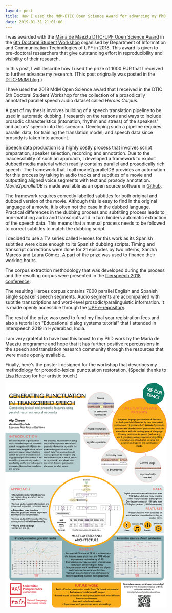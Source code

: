 ```yaml
---
layout: post
title: How I used the MdM-DTIC Open Science Award for advancing my PhD research
date: 2019-01-31 21:01:00
---
```

I was awarded with the <a href="https://www.upf.edu/web/etic_doctoral_workshop/maria-de-maeztu" target="https://www.upf.edu/web/etic_doctoral_workshop/maria-de-maeztu">María de Maeztu DTIC-UPF Open Science Award</a> in the <a href="https://www.upf.edu/web/media/enoticies/-/asset_publisher/wdGAWZ7EMj53/content/id/170996266/maximized#.XD2lU1xKjcs" target="https://www.upf.edu/web/media/enoticies/-/asset_publisher/wdGAWZ7EMj53/content/id/170996266/maximized#.XD2lU1xKjcs">6th Doctoral Student Workshop</a> organised by Department of Information and Communication Technologies of UPF in 2018. This award is given to pre-doctoral researchers that give outstanding effort in reproducibility and visibility of their research. 

In this post, I will describe how I used the prize of 1000 EUR that I received to further advance my research. (This post originally was posted in the <a href="https://www.upf.edu/web/mdm-dtic/blog/-/blogs/open-science-award-to-alp-oktem-the-heroes-corpus-dataset?_33_redirect=https%3A%2F%2Fwww.upf.edu%2Fweb%2Fmdm-dtic%2Fblog%3Fp_p_id%3D33%26p_p_lifecycle%3D0%26p_p_state%3Dnormal%26p_p_mode%3Dview%26p_p_col_id%3Dcolumn-1%26p_p_col_count%3D1#.XFIlD8_0kWo" target="https://www.upf.edu/web/mdm-dtic/blog/-/blogs/open-science-award-to-alp-oktem-the-heroes-corpus-dataset?_33_redirect=https%3A%2F%2Fwww.upf.edu%2Fweb%2Fmdm-dtic%2Fblog%3Fp_p_id%3D33%26p_p_lifecycle%3D0%26p_p_state%3Dnormal%26p_p_mode%3Dview%26p_p_col_id%3Dcolumn-1%26p_p_col_count%3D1#.XFIlD8_0kWo">DTIC-MdM blog</a>.)

I have used the 2018 MdM Open Science award that I received in the DTIC 6th Doctoral Student Workshop for the collection of a prosodically annotated parallel speech audio dataset called *Heroes Corpus*.

A part of my thesis involves building of a speech translation pipeline to be used in automatic dubbing. I research on the reasons and ways to include prosodic characteristics (intonation, rhythm and stress) of the speakers' and actors' speech into this scenario. Developing such a pipeline requires parallel data, for training the translation model; and speech data since prosody is taken into account.

Speech data production is a highly costly process that involves script preparation, speaker selection, recording and annotation. Due to the inaccessibility of such an approach, I developed a framework to exploit dubbed media material which readily contains parallel and prosodically rich speech. The framework that I call movie2parallelDB provides an automation for this process by taking in audio tracks and subtitles of a movie and outputting aligned voice segments with text and prosody annotation. *Movie2parallelDB* is made available as an open source software in <a href="http://github.com/alpoktem/movie2parallelDB" target="http://github.com/alpoktem/movie2parallelDB">Github</a>.

The framework requires correctly labelled subtitles for both original and dubbed version of the movie. Although this is easy to find in the original language of a movie, it is often not the case in the dubbed language. Practical differences in the dubbing process and subtitling process leads to non-matching audio and transcripts and in turn hinders automatic extraction of the speech data. This means that a manual process needs to be followed to correct subtitles to match the dubbing script.

I decided to use a TV series called Heroes for this work as its Spanish subtitles were close enough to its Spanish dubbing scripts. Timing and transcript corrections were done for 21 episodes by two interns, Sandra Marcos and Laura Gómez. A part of the prize was used to finance their working hours.

The corpus extraction methodology that was developed during the process and the resulting corpus were presented in the [Iberspeech 2018 conference](/publications/2018-11-21-iberspeech1).

The resulting Heroes corpus contains 7000 parallel English and Spanish single speaker speech segments. Audio segments are accompanied with subtitle transcriptions and word-level prosodic/paralinguistic information. It is made openly accessible through the <a href="http://hdl.handle.net/10230/35572" target="http://hdl.handle.net/10230/35572">UPF e-repository</a>.

The rest of the prize was used to fund my final year registration fees and also a tutorial on "Educational dialog systems tutorial" that I attended in Interspeech 2019 in Hyderabad, India.

I am very grateful to have had this boost to my PhD work by the Maria de Maeztu programme and hope that it has further positive repercussions in the speech and translation research community through the resources that were made openly available. 

Finally, here's the poster I designed for the workshop that describes my methodology for prosodic-lexical punctuation restoration. (Special thanks to <a href="https://www.herzogelisabeth.com/" target="https://www.herzogelisabeth.com/">Lisa Herzog</a> for her artistic touch.)

<p align="center"><a href="/img/punkPoster_herz_full.png"><img src="/img/punkPoster_herz_small.png" alt="Alp Öktem's Interspeech 2018 poster for publication: Visualizing punctuation restoration in speech transcripts with Prosograph." width="700"></a></p>